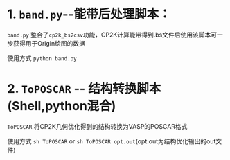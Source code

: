 # 1. `band.py`--能带后处理脚本：

`band.py`  整合了`cp2k_bs2csv`功能，CP2K计算能带得到.bs文件后使用该脚本可一步获得用于Origin绘图的数据

使用方式  `python band.py`

# 2. `ToPOSCAR` -- 结构转换脚本(Shell,python混合)

`ToPOSCAR` 将CP2K几何优化得到的结构转换为VASP的POSCAR格式

使用方式  `sh ToPOSCAR` or `sh ToPOSCAR opt.out`(opt.out为结构优化输出的out文件)
